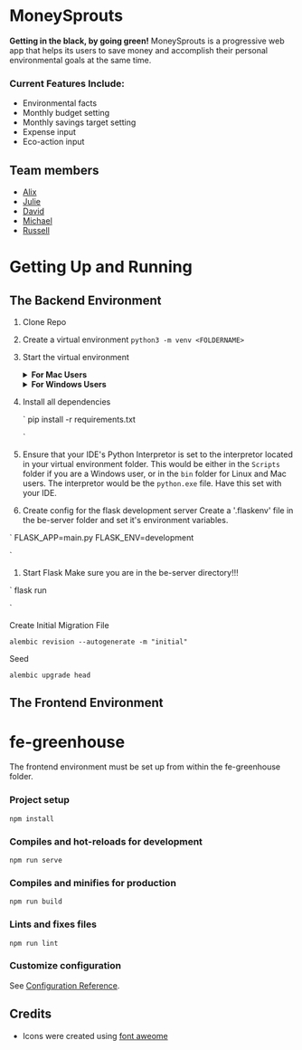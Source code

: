 # MoneySprouts

**Getting in the black, by going green!**
MoneySprouts is a progressive web app that helps its users to save money and accomplish their personal environmental goals at the same time.

### Current Features Include:
* Environmental facts
* Monthly budget setting
* Monthly savings target setting
* Expense input
* Eco-action input

## Team members

* [Alix](https://github.com/AlixFachin)
* [Julie](https://github.com/dawndarkness)
* [David](https://github.com/DavidofOrange)
* [Michael](https://github.com/michael-metcalf)
* [Russell](https://github.com/RussellPacheco)


# Getting Up and Running 

## The Backend Environment

1. Clone Repo

1. Create a virtual environment
    `
    python3 -m venv <FOLDERNAME>
    `
1. Start the virtual environment

    <details><summary><b>For Mac Users</b></summary>
    `
    source /<VENV FOLDER>/bin/activate
    `
    If you are using the M1 chip, you may need to use python 3.7 to be able to run the environment.
    </details>

    <details><summary><b>For Windows Users</b></summary>

    Navigate to where your virtual environment folder is, and within that folder you should find another folder called Scripts, and within that a number of files. To start the virtual environment, you would need to run either the `activate.bat` or `activate.ps1`. To run, just type one of these files in your terminal, and press enter. If the start of the VM was successful, you should see `(<FOLDER NAME>)` printed in your terminal. This would be written before the PATH. 

    Run one of the following based on the following requirements:

    if using command prompt:

    `
    \<VENV FOLDER>\Scripts\activate.bat
    `

    or 

    if using powershell:

    `
    Run \<VENV FOLDER>\Scripts\Activate.ps1
    `
    </details>

1. Install all dependencies

    `
    pip install -r requirements.txt

    `

1. Ensure that your IDE's Python Interpretor is set to the interpretor located in your virtual environment folder. This 
would be either in the `Scripts` folder if you are a Windows user, or in the `bin` folder for Linux and Mac users. The interpretor
would be the `python.exe` file. Have this set with your IDE. 


1. Create config for the flask development server
Create a '.flaskenv' file in the be-server folder and set it's environment variables. 

`
FLASK_APP=main.py
FLASK_ENV=development

`

1. Start Flask
Make sure you are in the be-server directory!!! 

`
flask run

`


Create Initial Migration File

`
alembic revision --autogenerate -m "initial"
`

Seed

`
alembic upgrade head
`

## The Frontend Environment

# fe-greenhouse

The frontend environment must be set up from within the fe-greenhouse folder.

### Project setup
```
npm install
```

### Compiles and hot-reloads for development
```
npm run serve
```

### Compiles and minifies for production
```
npm run build
```

### Lints and fixes files
```
npm run lint
```
### Customize configuration
See [Configuration Reference](https://cli.vuejs.org/config/).

## Credits

* Icons were created using [font aweome](https://fontawesome.com/)